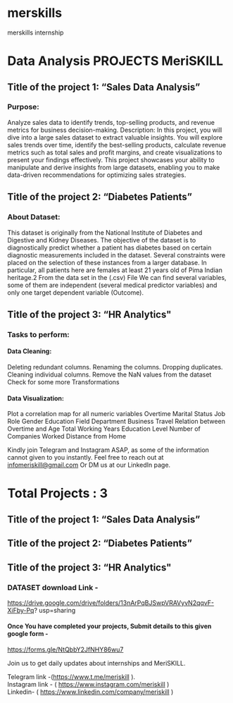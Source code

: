 # merskills
merskills internship


# Data Analysis PROJECTS MeriSKILL

## Title of the project 1: “Sales Data Analysis”
 
### Purpose: 
  Analyze sales data to identify trends, top-selling products, and revenue metrics for business decision-making.
  Description: In this project, you will dive into a large sales dataset to extract valuable insights. 
  You will explore sales trends over time, identify the best-selling products, calculate revenue metrics such as total sales and profit margins, and create visualizations 
  to present your findings effectively. This project showcases your ability to manipulate and derive insights from large datasets,
  enabling you to make data-driven recommendations for optimizing sales strategies.
   
## Title of the project 2: “Diabetes Patients”
 
### About Dataset:
  This dataset is originally from the National Institute of Diabetes and Digestive and Kidney
  Diseases. The objective of the dataset is to diagnostically predict whether a patient has diabetes
  based on certain diagnostic measurements included in the dataset. Several constraints were placed
  on the selection of these instances from a larger database. In particular, all patients here are females
  at least 21 years old of Pima Indian heritage.2
  From the data set in the (.csv) File We can find several variables, some of them are independent
  (several medical predictor variables) and only one target dependent variable (Outcome).
 
## Title of the project 3: “HR Analytics"
 
### Tasks to perform: 

#### Data Cleaning:
  Deleting redundant columns.
  Renaming the columns.
  Dropping duplicates.
  Cleaning individual columns.
  Remove the NaN values from the dataset
  Check for some more Transformations
  
#### Data Visualization:
  Plot a correlation map for all numeric variables
  Overtime
  Marital Status
  Job Role
  Gender
  Education Field
  Department
  Business Travel
  Relation between Overtime and Age
  Total Working Years
  Education Level
  Number of Companies Worked
  Distance from Home

Kindly join Telegram and Instagram ASAP, as some of the information cannot given to you instantly.
Feel free to reach out at infomeriskill@gmail.com
Or DM us at our LinkedIn page.

# Total Projects : 3

## Title of the project 1: “Sales Data Analysis”
## Title of the project 2: “Diabetes Patients”
## Title of the project 3: “HR Analytics"

### DATASET download Link -
https://drive.google.com/drive/folders/13nArPqBJSwpVRAVyvN2qqvF-XiFby-Pq?
usp=sharing

#### Once You have completed your projects, Submit details to this given google form -
https://forms.gle/NtQbbY2JfNHY86wu7

Join us to get daily updates about internships and MeriSKILL.
 
 Telegram link -(https://www.t.me/meriskill ).<br>
 Instagram link - ( https://www.instagram.com/meriskill )<br>
 Linkedin- ( https://www.linkedin.com/company/meriskill )<br>
